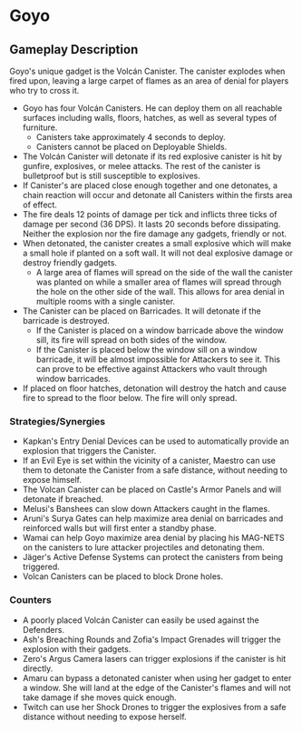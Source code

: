 # Goyo

## Gameplay Description

Goyo's unique gadget is the Volcán Canister. The canister explodes when fired upon, leaving a large carpet of flames as an area of denial for players who try to cross it.

- Goyo has four Volcán Canisters. He can deploy them on all reachable surfaces including walls, floors, hatches, as well as several types of furniture.
  - Canisters take approximately 4 seconds to deploy.
  - Canisters cannot be placed on Deployable Shields.
- The Volcán Canister will detonate if its red explosive canister is hit by gunfire, explosives, or melee attacks. The rest of the canister is bulletproof but is still susceptible to explosives.
- If Canister's are placed close enough together and one detonates, a chain reaction will occur and detonate all Canisters within the firsts area of effect.
- The fire deals 12 points of damage per tick and inflicts three ticks of damage per second (36 DPS). It lasts 20 seconds before dissipating. Neither the explosion nor the fire damage any gadgets, friendly or not.
- When detonated, the canister creates a small explosive which will make a small hole if planted on a soft wall. It will not deal explosive damage or destroy friendly gadgets.
  - A large area of flames will spread on the side of the wall the canister was planted on while a smaller area of flames will spread through the hole on the other side of the wall. This allows for area denial in multiple rooms with a single canister.
- The Canister can be placed on Barricades. It will detonate if the barricade is destroyed.
  - If the Canister is placed on a window barricade above the window sill, its fire will spread on both sides of the window.
  - If the Canister is placed below the window sill on a window barricade, it will be almost impossible for Attackers to see it. This can prove to be effective against Attackers who vault through window barricades.
- If placed on floor hatches, detonation will destroy the hatch and cause fire to spread to the floor below. The fire will only spread.

### Strategies/Synergies

- Kapkan's Entry Denial Devices can be used to automatically provide an explosion that triggers the Canister.
- If an Evil Eye is set within the vicinity of a canister, Maestro can use them to detonate the Canister from a safe distance, without needing to expose himself.
- The Volcan Canister can be placed on Castle's Armor Panels and will detonate if breached.
- Melusi's Banshees can slow down Attackers caught in the flames.
- Aruni's Surya Gates can help maximize area denial on barricades and reinforced walls but will first enter a standby phase.
- Wamai can help Goyo maximize area denial by placing his MAG-NETS on the canisters to lure attacker projectiles and detonating them.
- Jäger's Active Defense Systems can protect the canisters from being triggered.
- Volcan Canisters can be placed to block Drone holes.

### Counters

- A poorly placed Volcán Canister can easily be used against the Defenders.
- Ash's Breaching Rounds and Zofia's Impact Grenades will trigger the explosion with their gadgets.
- Zero's Argus Camera lasers can trigger explosions if the canister is hit directly.
- Amaru can bypass a detonated canister when using her gadget to enter a window. She will land at the edge of the Canister's flames and will not take damage if she moves quick enough.
- Twitch can use her Shock Drones to trigger the explosives from a safe distance without needing to expose herself.

